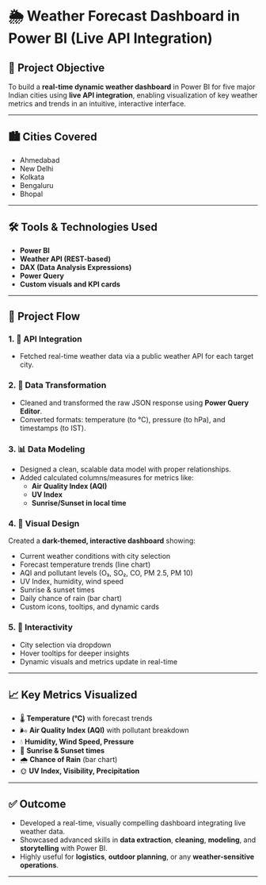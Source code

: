 # 🌦️ Weather Forecast Dashboard in Power BI (Live API Integration)

## 📌 Project Objective

To build a **real-time dynamic weather dashboard** in Power BI for five major Indian cities using **live API integration**, enabling visualization of key weather metrics and trends in an intuitive, interactive interface.

---

## 🏙️ Cities Covered

- Ahmedabad  
- New Delhi  
- Kolkata  
- Bengaluru  
- Bhopal  

---

## 🛠️ Tools & Technologies Used

- **Power BI**
- **Weather API (REST-based)**
- **DAX (Data Analysis Expressions)**
- **Power Query**
- **Custom visuals and KPI cards**

---

## 🔄 Project Flow

### 1. 🔗 API Integration
- Fetched real-time weather data via a public weather API for each target city.

### 2. 🔧 Data Transformation
- Cleaned and transformed the raw JSON response using **Power Query Editor**.
- Converted formats: temperature (to °C), pressure (to hPa), and timestamps (to IST).

### 3. 📊 Data Modeling
- Designed a clean, scalable data model with proper relationships.
- Added calculated columns/measures for metrics like:
  - **Air Quality Index (AQI)**
  - **UV Index**
  - **Sunrise/Sunset in local time**

### 4. 🎨 Visual Design
Created a **dark-themed, interactive dashboard** showing:
- Current weather conditions with city selection
- Forecast temperature trends (line chart)
- AQI and pollutant levels (O₃, SO₂, CO, PM 2.5, PM 10)
- UV Index, humidity, wind speed
- Sunrise & sunset times
- Daily chance of rain (bar chart)
- Custom icons, tooltips, and dynamic cards

### 5. 🧩 Interactivity
- City selection via dropdown  
- Hover tooltips for deeper insights  
- Dynamic visuals and metrics update in real-time  

---

## 📈 Key Metrics Visualized

- 🌡️ **Temperature (°C)** with forecast trends  
- 🌬️ **Air Quality Index (AQI)** with pollutant breakdown  
- 💧 **Humidity, Wind Speed, Pressure**  
- 🌅 **Sunrise & Sunset times**  
- 🌧️ **Chance of Rain** (bar chart)  
- 🌞 **UV Index, Visibility, Precipitation**

---

## ✅ Outcome

- Developed a real-time, visually compelling dashboard integrating live weather data.
- Showcased advanced skills in **data extraction**, **cleaning**, **modeling**, and **storytelling** with Power BI.
- Highly useful for **logistics**, **outdoor planning**, or any **weather-sensitive operations**.

---



